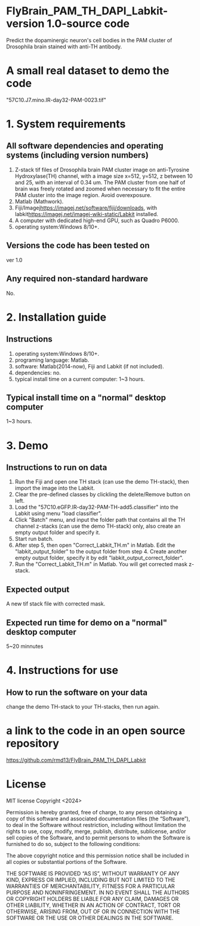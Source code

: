 # FlyBrain_PAM_TH_DAPI_Labkit-version 1.0-source code
Predict the dopaminergic neuron's cell bodies in the PAM cluster of Drosophila brain stained with anti-TH antibody.

# A small real dataset to demo the code
"57C10.J7.mino.IR-day32-PAM-0023.tif"

# 1. System requirements

## All software dependencies and operating systems (including version numbers)
1. Z-stack tif files of Drosophila brain PAM cluster image on anti-Tyrosine Hydroxylase(TH) channel, with a image size x=512, y=512, z between 10 and 25, with an interval of 0.34 um. The PAM cluster from one half of brain was freely rotated and zoomed when necessary to fit the entire PAM cluster into the image region. Avoid overexposure.
2. Matlab (Mathwork).
3. Fiji/Imagej<https://imagej.net/software/fiji/downloads>, with labkit<https://imagej.net/imagej-wiki-static/Labkit> installed.
4. A computer with dedicated high-end GPU, such as Quadro P6000.
5. operating system:Windows 8/10+.

## Versions the code has been tested on
ver 1.0 

## Any required non-standard hardware
No.

# 2. Installation guide

## Instructions
1. operating system:Windows 8/10+.
2. programing language: Matlab.
3. software: Matlab(2014-now), Fiji and Labkit (if not included).
4. dependencies: no.
5. typical install time on a current computer: 1~3 hours.

## Typical install time on a "normal" desktop computer
1~3 hours.

# 3. Demo

## Instructions to run on data
1. Run the Fiji and open one TH stack (can use the demo TH-stack), then import the image into the Labkit.
2. Clear the pre-defined classes by clickling the delete/Remove button on left.
3. Load the "57C10.eGFP.IR-day32-PAM-TH-add5.classifier" into the Labkit using menu "load classifier".
4. Click "Batch" menu, and input the folder path that contains all the TH channel z-stacks (can use the demo TH-stack) only, also create an empty output folder and specify it.
5. Start run batch.
6. After step 5, then open "Correct_Labkit_TH.m" in Matlab.
   Edit the "labkit_output_folder" to the output folder from step 4.
   Create another empty output folder, specify it by edit "labkit_output_correct_folder".
7. Run the "Correct_Labkit_TH.m" in Matlab. You will get corrected mask z-stack.

## Expected output
A new tif stack file with corrected mask.

## Expected run time for demo on a "normal" desktop computer
 5~20 minnutes

# 4. Instructions for use
## How to run the software on your data
change the demo TH-stack to your TH-stacks, then run again.

# a link to the code in an open source repository
https://github.com/rmd13/FlyBrain_PAM_TH_DAPI_Labkit

# License
MIT license
Copyright <2024> 

Permission is hereby granted, free of charge, to any person obtaining a copy of this software and associated documentation files (the “Software”), to deal in the Software without restriction, including without limitation the rights to use, copy, modify, merge, publish, distribute, sublicense, and/or sell copies of the Software, and to permit persons to whom the Software is furnished to do so, subject to the following conditions:

The above copyright notice and this permission notice shall be included in all copies or substantial portions of the Software.

THE SOFTWARE IS PROVIDED “AS IS”, WITHOUT WARRANTY OF ANY KIND, EXPRESS OR IMPLIED, INCLUDING BUT NOT LIMITED TO THE WARRANTIES OF MERCHANTABILITY, FITNESS FOR A PARTICULAR PURPOSE AND NONINFRINGEMENT. IN NO EVENT SHALL THE AUTHORS OR COPYRIGHT HOLDERS BE LIABLE FOR ANY CLAIM, DAMAGES OR OTHER LIABILITY, WHETHER IN AN ACTION OF CONTRACT, TORT OR OTHERWISE, ARISING FROM, OUT OF OR IN CONNECTION WITH THE SOFTWARE OR THE USE OR OTHER DEALINGS IN THE SOFTWARE.

